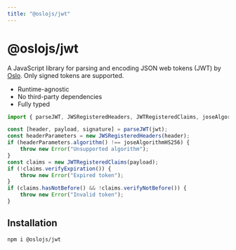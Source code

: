 ```yaml
---
title: "@oslojs/jwt"
---
```


# @oslojs/jwt

A JavaScript library for parsing and encoding JSON web tokens (JWT) by [Oslo](https://oslojs.dev). Only signed tokens are supported.

- Runtime-agnostic
- No third-party dependencies
- Fully typed

```ts
import { parseJWT, JWSRegisteredHeaders, JWTRegisteredClaims, joseAlgorithmHS256 } from "@oslojs/jwt";

const [header, payload, signature] = parseJWT(jwt);
const headerParameters = new JWSRegisteredHeaders(header);
if (headerParameters.algorithm() !== joseAlgorithmHS256) {
	throw new Error("Unsupported algorithm");
}
const claims = new JWTRegisteredClaims(payload);
if (!claims.verifyExpiration()) {
	throw new Error("Expired token");
}
if (claims.hasNotBefore() && !claims.verifyNotBefore()) {
	throw new Error("Invalid token");
}
```

## Installation

```
npm i @oslojs/jwt
```
